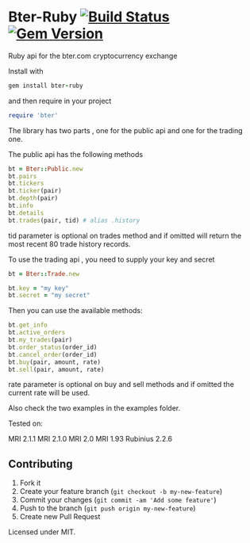 # Bter-Ruby [![Build Status](https://travis-ci.org/zisismaras/bter-ruby.svg?branch=master)](https://travis-ci.org/zisismaras/bter-ruby)[![Gem Version](https://badge.fury.io/rb/bter-ruby.svg)](http://badge.fury.io/rb/bter-ruby)
Ruby api for the bter.com cryptocurrency exchange

Install with
```ruby
gem install bter-ruby
```
and then require in your project
```ruby
require 'bter'
```
The library has two parts , one for the public api and one for the trading one.

The public api has the following methods

```ruby
bt = Bter::Public.new
bt.pairs
bt.tickers
bt.ticker(pair)
bt.depth(pair)
bt.info
bt.details
bt.trades(pair, tid) # alias .history
```
tid parameter is optional on trades method and if omitted will return the most recent 80 trade history records.


To use the trading api , you need to supply your key and secret
```ruby
bt = Bter::Trade.new

bt.key = "my key"
bt.secret = "my secret"
```
Then you can use the available methods:
```ruby
bt.get_info
bt.active_orders
bt.my_trades(pair)
bt.order_status(order_id)
bt.cancel_order(order_id)
bt.buy(pair, amount, rate)
bt.sell(pair, amount, rate)
```
rate parameter is optional on buy and sell methods and if omitted the current rate will be used.


Also check the two examples in the examples folder.

Tested on:

MRI 2.1.1
MRI 2.1.0
MRI 2.0
MRI 1.93
Rubinius 2.2.6

## Contributing

1. Fork it
2. Create your feature branch (`git checkout -b my-new-feature`)
3. Commit your changes (`git commit -am 'Add some feature'`)
4. Push to the branch (`git push origin my-new-feature`)
5. Create new Pull Request

Licensed under MIT.


